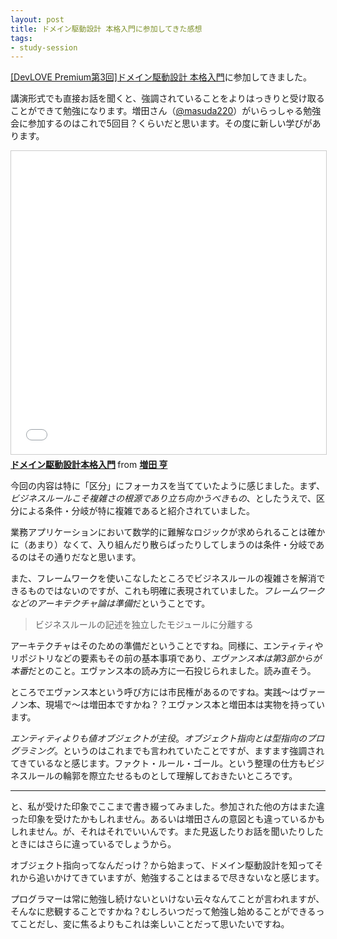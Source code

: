```yaml
---
layout: post
title: ドメイン駆動設計 本格入門に参加してきた感想
tags: 
- study-session
---
```


[[DevLOVE Premium第3回]ドメイン駆動設計 本格入門](https://devlove.doorkeeper.jp/study-session/85247)に参加してきました。

講演形式でも直接お話を聞くと、強調されていることをよりはっきりと受け取ることができて勉強になります。増田さん（[@masuda220](https://twitter.com/masuda220)）がいらっしゃる勉強会に参加するのはこれで5回目？くらいだと思います。その度に新しい学びがあります。

<iframe src="//www.slideshare.net/slideshow/embed_code/key/DTt0qFQGcEy3Id" width="595" height="485" frameborder="0" marginwidth="0" marginheight="0" scrolling="no" style="border:1px solid #CCC; border-width:1px; margin-bottom:5px; max-width: 100%;" allowfullscreen> </iframe> <div style="margin-bottom:5px"> <strong> <a href="//www.slideshare.net/masuda220/ss-137608652" title="ドメイン駆動設計本格入門" target="_blank">ドメイン駆動設計本格入門</a> </strong> from <strong><a href="https://www.slideshare.net/masuda220" target="_blank">増田 亨</a></strong> </div>

今回の内容は特に「区分」にフォーカスを当てていたように感じました。まず、*ビジネスルールこそ複雑さの根源であり立ち向かうべきもの*、としたうえで、区分による条件・分岐が特に複雑であると紹介されていました。

業務アプリケーションにおいて数学的に難解なロジックが求められることは確かに（あまり）なくて、入り組んだり散らばったりしてしまうのは条件・分岐であるのはその通りだなと思います。

また、フレームワークを使いこなしたところでビジネスルールの複雑さを解消できるものではないのですが、これも明確に表現されていました。*フレームワークなどのアーキテクチャ論は準備*だということです。

> ビジネスルールの記述を独立したモジュールに分離する

アーキテクチャはそのための準備だということですね。同様に、エンティティやリポジトリなどの要素もその前の基本事項であり、*エヴァンス本は第3部からが本番*だとのこと。エヴァンス本の読み方に一石投じられました。読み直そう。

ところでエヴァンス本という呼び方には市民権があるのですね。実践～はヴァーノン本、現場で～は増田本ですかね？？エヴァンス本と増田本は実物を持っています。

*エンティティよりも値オブジェクトが主役*。*オブジェクト指向とは型指向のプログラミング*。というのはこれまでも言われていたことですが、ますます強調されてきているなと感じます。ファクト・ルール・ゴール。という整理の仕方もビジネスルールの輪郭を際立たせるものとして理解しておきたいところです。

----

と、私が受けた印象でここまで書き綴ってみました。参加された他の方はまた違った印象を受けたかもしれません。あるいは増田さんの意図とも違っているかもしれません。が、それはそれでいいんです。また見返したりお話を聞いたりしたときにはさらに違っているでしょうから。

オブジェクト指向ってなんだっけ？から始まって、ドメイン駆動設計を知ってそれから追いかけてきていますが、勉強することはまるで尽きないなと感じます。

プログラマーは常に勉強し続けないといけない云々なんてことが言われますが、そんなに悲観することですかね？むしろいつだって勉強し始めることができるってことだし、変に焦るよりもこれは楽しいことだって思いたいですね。